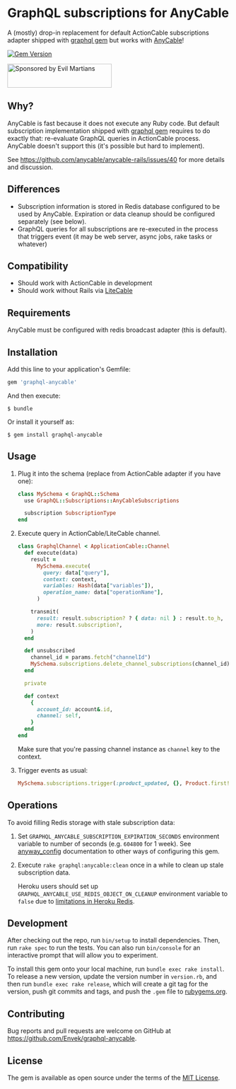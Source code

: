 # GraphQL subscriptions for AnyCable

A (mostly) drop-in replacement for default ActionCable subscriptions adapter shipped with [graphql gem] but works with [AnyCable]!

[![Gem Version](https://badge.fury.io/rb/graphql-anycable.svg)](https://badge.fury.io/rb/graphql-anycable)

<a href="https://evilmartians.com/?utm_source=graphql-anycable&utm_campaign=project_page">
<img src="https://evilmartians.com/badges/sponsored-by-evil-martians.svg" alt="Sponsored by Evil Martians" width="236" height="54">
</a>

## Why?

AnyCable is fast because it does not execute any Ruby code. But default subscription implementation shipped with [graphql gem] requires to do exactly that: re-evaluate GraphQL queries in ActionCable process. AnyCable doesn't support this (it's possible but hard to implement).

See https://github.com/anycable/anycable-rails/issues/40 for more details and discussion.

## Differences

 - Subscription information is stored in Redis database configured to be used by AnyCable. Expiration or data cleanup should be configured separately (see below).
 - GraphQL queries for all subscriptions are re-executed in the process that triggers event (it may be web server, async jobs, rake tasks or whatever)

## Compatibility

 - Should work with ActionCable in development
 - Should work without Rails via [LiteCable] 

## Requirements

AnyCable must be configured with redis broadcast adapter (this is default).

## Installation

Add this line to your application's Gemfile:

```ruby
gem 'graphql-anycable'
```

And then execute:

    $ bundle

Or install it yourself as:

    $ gem install graphql-anycable

## Usage

 1. Plug it into the schema (replace from ActionCable adapter if you have one):
 
    ```ruby
    class MySchema < GraphQL::Schema
      use GraphQL::Subscriptions::AnyCableSubscriptions
    
      subscription SubscriptionType
    end
    ```
 
 2. Execute query in ActionCable/LiteCable channel.
 
    ```ruby
    class GraphqlChannel < ApplicationCable::Channel
      def execute(data)
        result = 
          MySchema.execute(
            query: data["query"],
            context: context,
            variables: Hash(data["variables"]),
            operation_name: data["operationName"],
          )

        transmit(
          result: result.subscription? ? { data: nil } : result.to_h,
          more: result.subscription?,
        )
      end
    
      def unsubscribed
        channel_id = params.fetch("channelId")
        MySchema.subscriptions.delete_channel_subscriptions(channel_id)
      end
    
      private

      def context
        {
          account_id: account&.id,
          channel: self,
        }
      end
    end
    ```
 
    Make sure that you're passing channel instance as `channel` key to the context. 
 
 3. Trigger events as usual:
 
    ```ruby
    MySchema.subscriptions.trigger(:product_updated, {}, Product.first!, scope: account.id)
    ```

## Operations

To avoid filling Redis storage with stale subscription data:

 1. Set `GRAPHQL_ANYCABLE_SUBSCRIPTION_EXPIRATION_SECONDS` environment variable to number of seconds (e.g. `604800` for 1 week). See [anyway_config] documentation to other ways of configuring this gem.

 2. Execute `rake graphql:anycable:clean` once in a while to clean up stale subscription data.

    Heroku users should set up `GRAPHQL_ANYCABLE_USE_REDIS_OBJECT_ON_CLEANUP` environment variable to `false` due to [limitations in Heroku Redis](https://devcenter.heroku.com/articles/heroku-redis#connection-permissions).

## Development

After checking out the repo, run `bin/setup` to install dependencies. Then, run `rake spec` to run the tests. You can also run `bin/console` for an interactive prompt that will allow you to experiment.

To install this gem onto your local machine, run `bundle exec rake install`. To release a new version, update the version number in `version.rb`, and then run `bundle exec rake release`, which will create a git tag for the version, push git commits and tags, and push the `.gem` file to [rubygems.org](https://rubygems.org).

## Contributing

Bug reports and pull requests are welcome on GitHub at https://github.com/Envek/graphql-anycable.

## License

The gem is available as open source under the terms of the [MIT License](https://opensource.org/licenses/MIT).

[graphql gem]: https://github.com/rmosolgo/graphql-ruby "Ruby implementation of GraphQL"
[AnyCable]: https://github.com/anycable/anycable "Polyglot replacement for Ruby WebSocket servers with Action Cable protocol"
[LiteCable]: https://github.com/palkan/litecable "Lightweight Action Cable implementation (Rails-free)"
[anyway_config]: https://github.com/palkan/anyway_config "Ruby libraries and applications configuration on steroids!"
